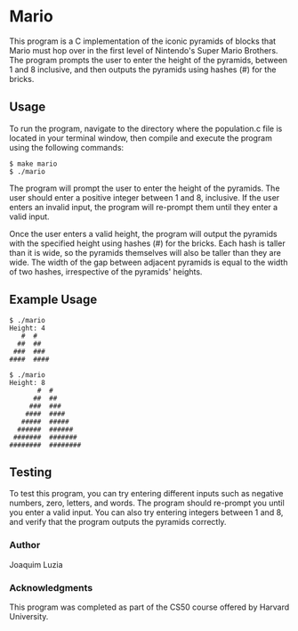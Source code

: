 # Mario
This program is a C implementation of the iconic pyramids of blocks that Mario must hop over in the first level of Nintendo's Super Mario Brothers. The program prompts the user to enter the height of the pyramids, between 1 and 8 inclusive, and then outputs the pyramids using hashes (#) for the bricks.

## Usage
To run the program, navigate to the directory where the population.c file is located in your terminal window, then compile and execute the program using the following commands:
```
$ make mario
$ ./mario
```
The program will prompt the user to enter the height of the pyramids. The user should enter a positive integer between 1 and 8, inclusive. If the user enters an invalid input, the program will re-prompt them until they enter a valid input.

Once the user enters a valid height, the program will output the pyramids with the specified height using hashes (#) for the bricks. Each hash is taller than it is wide, so the pyramids themselves will also be taller than they are wide. The width of the gap between adjacent pyramids is equal to the width of two hashes, irrespective of the pyramids' heights.

## Example Usage
```
$ ./mario
Height: 4
   #  #
  ##  ##
 ###  ###
####  ####
```
```
$ ./mario
Height: 8
       #  #
      ##  ##
     ###  ###
    ####  ####
   #####  #####
  ######  ######
 #######  #######
########  ########
```

## Testing
To test this program, you can try entering different inputs such as negative numbers, zero, letters, and words. The program should re-prompt you until you enter a valid input. You can also try entering integers between 1 and 8, and verify that the program outputs the pyramids correctly.

### Author
Joaquim Luzia

### Acknowledgments
This program was completed as part of the CS50 course offered by Harvard University.
